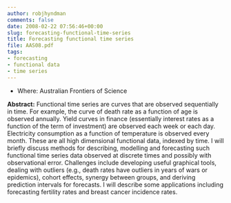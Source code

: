 ```yaml
---
author: robjhyndman
comments: false
date: 2008-02-22 07:56:46+00:00
slug: forecasting-functional-time-series
title: Forecasting functional time series
file: AAS08.pdf
tags:
- forecasting
- functional data
- time series
---
```


+ Where: Australian Frontiers of Science


**Abstract:**
Functional time series are curves that are observed sequentially in time. For example, the curve of death rate as a function of age is observed annually. Yield curves in finance (essentially interest rates as a function of the term of investment) are observed each week or each day. Electricity consumption as a function of temperature is observed every month. These are all high dimensional functional data, indexed by time. I will briefly discuss methods for describing, modelling and forecasting such functional time series data observed at discrete times and possibly with observational error. Challenges include developing useful graphical tools, dealing with outliers (e.g., death rates have outliers in years of wars or epidemics), cohort effects, synergy between groups, and deriving prediction intervals for forecasts. I will describe some applications including forecasting fertility rates and breast cancer incidence rates.

